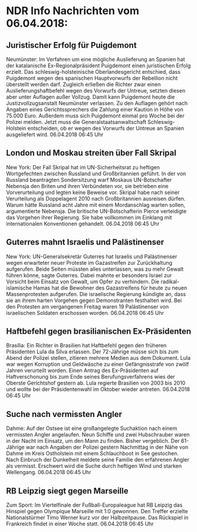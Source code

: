# NDR Info Nachrichten vom 06.04.2018:


## Juristischer Erfolg für Puigdemont
Neumünster: Im Verfahren um eine mögliche Auslieferung an Spanien hat der katalanische Ex-Regionalpräsident Puigdemont einen juristischen Erfolg erzielt. Das schleswig-holsteinische Oberlandesgericht entschied, dass Puigdemont wegen des spanischen Hauptvorwurfs der Rebellion nicht überstellt werden darf. Zugleich erließen die Richter zwar einen Auslieferungshaftbefehl wegen des Vorwurfs der Untreue, setzten diesen aber unter Auflagen außer Vollzug. Damit kann Puigdemont heute die Justizvollzugsanstalt Neumünster verlassen. Zu den Auflagen gehört nach Angaben eines Gerichtssprechers die Zahlung einer Kaution in Höhe von 75.000 Euro. Außerdem muss sich Puigdemont einmal pro Woche bei der Polizei melden. Jetzt muss die Generalstaatsanwaltschaft Schleswig-Holstein entscheiden, ob er wegen des Vorwurfs der Untreue an Spanien ausgeliefert wird. 06.04.2018 06:45 Uhr 

## London und Moskau streiten über Fall Skripal
New York:	Der Fall Skripal hat im UN-Sicherheitsrat zu heftigen Wortgefechten zwischen Russland und Großbritannien geführt. In der von Russland beantragten Sondersitzung warf Moskaus UN-Botschafter Nebensja den Briten und ihren Verbündeten vor, sie betrieben eine Vorverurteilung und legten keine Beweise vor. Skripal habe nach seiner Verurteilung als Doppelagent 2010 nach Großbritannien ausreisen dürfen. Warum hätte Russland acht Jahre mit einem Mordanschlag warten sollen, argumentierte Nebensja. Die britische UN-Botschafterin Pierce verteidigte das Vorgehen ihrer Regierung. Sie habe vollkommen im Einklang mit internationalen Konventionen gehandelt. 06.04.2018 06:45 Uhr 

## Guterres mahnt Israelis und Palästinenser
New York:	UN-Generalsekretär Guterres hat Israelis und Palästinenser wegen erwarteter neuer Proteste im Gazastreifen zur Zurückhaltung aufgerufen. Beide Seiten müssten alles unterlassen, was zu mehr Gewalt führen könne, sagte Guterres. Dabei mahnte er besonders Israel zur Vorsicht beim Einsatz von Gewalt, um Opfer zu verhindern. Die radikal-islamische Hamas hat die Bewohner des Gazastreifens für heute zu neuen Massenprotesten aufgerufen. Die israelische Regierung kündigte an, dass sie an ihrem harten Vorgehen gegen Demonstranten festhalten wird. Bei den Protesten am vergangenen Freitag waren 19 Palästinenser von israelischen Soldaten erschossen worden. 06.04.2018 06:45 Uhr 

## Haftbefehl gegen brasilianischen Ex-Präsidenten
Brasília: Ein Richter in Brasilien hat Haftbefehl gegen den früheren Präsidenten Lula da Silva erlassen. Der 72-Jährige müsse sich bis zum Abend der Polizei stellen, zitieren mehrere Medien aus dem Dokument. Lula war wegen Korruption und Geldwäsche zu einer Gefängnisstrafe von zwölf Jahren verurteilt worden. Einen Antrag des Ex-Präsidenten auf Haftverschonung bis zum Ende seines Berufungsverfahrens wies der Oberste Gerichtshof gestern ab. Lula regierte Brasilien von 2003 bis 2010 und wollte bei der Präsidentenwahl im Oktober wieder antreten. 06.04.2018 06:45 Uhr 

## Suche nach vermissten Angler
Dahme: Auf der Ostsee ist eine großangelegte Suchaktion nach einem vermissten Angler angelaufen. Neun Schiffe und zwei Hubschrauber waren in der Nacht im Einsatz, um den Mann zu finden. Bisher vergeblich. Der 61-Jährige war nach Angaben der Polizei gestern Nachmittag in der Nähe von Dahme im Kreis Ostholstein mit einem Schlauchboot in See gestochen. Nach Einbruch der Dunkelheit meldete seine Familie den erfahrenen Angler als vermisst. Erschwert wird die Suche durch heftigen Wind und starken Wellengang. 06.04.2018 06:45 Uhr 

## RB Leipzig siegt gegen Marseille
Zum Sport:	Im Viertelfinale der Fußball-Europaleague hat RB Leipzig das Hinspiel gegen Olympique Marseille mit 1:0 gewonnen. Den Treffer erzielte Nationalstürmer Timo Werner kurz vor der Halbzeitpause. Das Rückspiel in Frankreich findet in einer Woche statt. 06.04.2018 06:45 Uhr 
